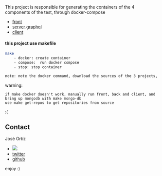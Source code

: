  This project is responsible for generating the containers of the 4 components of the test, through docker-compose
 * [front](https://github.com/memeoAmazonas/test-nextjs-golang-graphql-new-front-2022)
 * [server graphql](https://github.com/memeoAmazonas/test-nextjs-golang-graphql-back-server-2022)
 * [client](https://github.com/memeoAmazonas/test-nextjs-golang-graphql-back-client-2022)
  
 #### this project use makefile
```bash
make 
    - docker: create container 
    - compose:  run docker compose
    - stop: stop container

note: note the docker command, download the sources of the 3 projects, create the containers if they don't exist and start the docker compose
```

warning:

    if make docker doesn't work, manually run front, back and client, and bring up mongodb with make mongo-db
    use make get-repos to get repositories from source
:( 
<!-- CONTACT -->
## Contact

José Ortíz 
- <a href="mailto:proyectosjgot@gmail.com"><img src="https://img.shields.io/badge/gmail-%23DD0031.svg?&style=for-the-badge&logo=gmail&logoColor=white"/></a>
- [twitter](https://twitter.com/ajjicero) 
- [github](https://github.com/memeoAmazonas) 

enjoy :)
